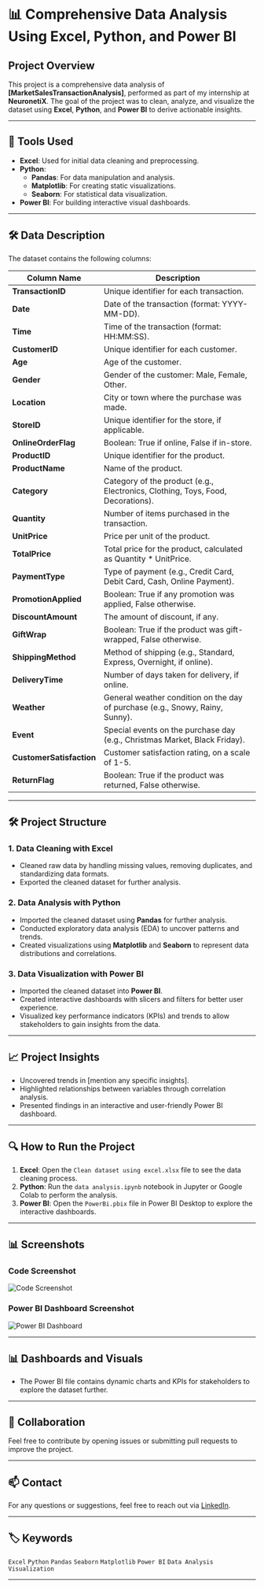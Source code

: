 # 📊 **Comprehensive Data Analysis Using Excel, Python, and Power BI**

## Project Overview

This project is a comprehensive data analysis of **[MarketSalesTransactionAnalysis]**, performed as part of my internship at **NeuronetiX**. The goal of the project was to clean, analyze, and visualize the dataset using **Excel**, **Python**, and **Power BI** to derive actionable insights.

---

## 🚀 **Tools Used**

- **Excel**: Used for initial data cleaning and preprocessing.
- **Python**:
  - **Pandas**: For data manipulation and analysis.
  - **Matplotlib**: For creating static visualizations.
  - **Seaborn**: For statistical data visualization.
- **Power BI**: For building interactive visual dashboards.

---

## 🛠 **Data Description**

The dataset contains the following columns:

| Column Name             | Description                                                      |
|-------------------------|------------------------------------------------------------------|
| **TransactionID**       | Unique identifier for each transaction.                         |
| **Date**                | Date of the transaction (format: YYYY-MM-DD).                   |
| **Time**                | Time of the transaction (format: HH:MM:SS).                     |
| **CustomerID**          | Unique identifier for each customer.                             |
| **Age**                 | Age of the customer.                                            |
| **Gender**              | Gender of the customer: Male, Female, Other.                   |
| **Location**            | City or town where the purchase was made.                      |
| **StoreID**             | Unique identifier for the store, if applicable.                |
| **OnlineOrderFlag**     | Boolean: True if online, False if in-store.                    |
| **ProductID**           | Unique identifier for the product.                              |
| **ProductName**         | Name of the product.                                           |
| **Category**            | Category of the product (e.g., Electronics, Clothing, Toys, Food, Decorations). |
| **Quantity**            | Number of items purchased in the transaction.                   |
| **UnitPrice**           | Price per unit of the product.                                  |
| **TotalPrice**          | Total price for the product, calculated as Quantity * UnitPrice. |
| **PaymentType**         | Type of payment (e.g., Credit Card, Debit Card, Cash, Online Payment). |
| **PromotionApplied**    | Boolean: True if any promotion was applied, False otherwise.   |
| **DiscountAmount**      | The amount of discount, if any.                                 |
| **GiftWrap**            | Boolean: True if the product was gift-wrapped, False otherwise. |
| **ShippingMethod**      | Method of shipping (e.g., Standard, Express, Overnight, if online). |
| **DeliveryTime**        | Number of days taken for delivery, if online.                   |
| **Weather**             | General weather condition on the day of purchase (e.g., Snowy, Rainy, Sunny). |
| **Event**               | Special events on the purchase day (e.g., Christmas Market, Black Friday). |
| **CustomerSatisfaction** | Customer satisfaction rating, on a scale of 1-5.                |
| **ReturnFlag**          | Boolean: True if the product was returned, False otherwise.    |

---

## 🛠 **Project Structure**

### 1. **Data Cleaning with Excel**
- Cleaned raw data by handling missing values, removing duplicates, and standardizing data formats.
- Exported the cleaned dataset for further analysis.

### 2. **Data Analysis with Python**
- Imported the cleaned dataset using **Pandas** for further analysis.
- Conducted exploratory data analysis (EDA) to uncover patterns and trends.
- Created visualizations using **Matplotlib** and **Seaborn** to represent data distributions and correlations.
  
### 3. **Data Visualization with Power BI**
- Imported the cleaned dataset into **Power BI**.
- Created interactive dashboards with slicers and filters for better user experience.
- Visualized key performance indicators (KPIs) and trends to allow stakeholders to gain insights from the data.

---

## 📈 **Project Insights**
- Uncovered trends in [mention any specific insights].
- Highlighted relationships between variables through correlation analysis.
- Presented findings in an interactive and user-friendly Power BI dashboard.

---

## 🔍 **How to Run the Project**

1. **Excel**: Open the `Clean dataset using excel.xlsx` file to see the data cleaning process.
2. **Python**: Run the `data analysis.ipynb` notebook in Jupyter or Google Colab to perform the analysis.
3. **Power BI**: Open the `PowerBi.pbix` file in Power BI Desktop to explore the interactive dashboards.

---

## 📊 **Screenshots**

### Code Screenshot

![Code Screenshot](https://github.com/user-attachments/assets/00d79972-f535-4558-87aa-7ed5e3957616)


### Power BI Dashboard Screenshot
![Power BI Dashboard](https://github.com/user-attachments/assets/6061c2b4-39c2-45c0-b858-219f95c05808)


---

## 📊 **Dashboards and Visuals**
- The Power BI file contains dynamic charts and KPIs for stakeholders to explore the dataset further.

---

## 🤝 **Collaboration**
Feel free to contribute by opening issues or submitting pull requests to improve the project.

---

## 📫 **Contact**
For any questions or suggestions, feel free to reach out via [LinkedIn]([https://www.linkedin.com/in/your-profile](https://www.linkedin.com/in/nada-hamdy-2265692a3/)).

---

## 🏷 **Keywords**
`Excel` `Python` `Pandas` `Seaborn` `Matplotlib` `Power BI` `Data Analysis` `Visualization`

---
